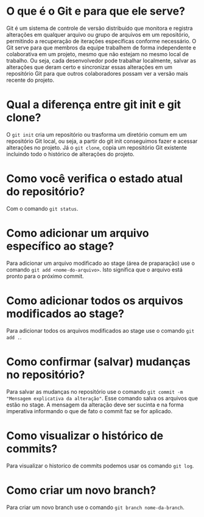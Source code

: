 # O que é o Git e para que ele serve?

Git é um sistema de controle de versão distribuido que monitora e registra alterações em qualquer arquivo ou grupo de arquivos em um repositório, permitindo a recuperação de iterações específicas conforme necessário. O Git serve para que membros da equipe trabalhem de forma independente e colaborativa em um projeto, mesmo que não estejam no mesmo local de trabalho. Ou seja, cada desenvolvedor pode trabalhar localmente, salvar as alterações que deram certo e sincronizar essas alterações em um repositório Git para que outros colaboradores possam ver a versão mais recente do projeto.

# Qual a diferença entre git init e git clone?

O `git init` cria um repositório ou trasforma um diretório comum em um repositório Git local, ou seja, a partir do git init conseguimos fazer e acessar alterações no projeto. Já o `git clone`, copia um repositório Git existente incluindo todo o histórico de alterações do projeto.

# Como você verifica o estado atual do repositório?

Com o comando `git status`.

# Como adicionar um arquivo específico ao stage?

Para adicionar um arquivo modificado ao stage (área de praparação) use o comando `git add <nome-do-arquivo>`. Isto significa que o arquivo está pronto para o próximo commit.

# Como adicionar todos os arquivos modificados ao stage?

Para adicionar todos os arquivos modificados ao stage use o comando `git add .`.

# Como confirmar (salvar) mudanças no repositório?

Para salvar as mudanças no repositório use o comando `git commit -m "Mensagem explicativa da alteração"`. Esse comando salva os arquivos que estão no stage. A mensagem da alteração deve ser sucinta e na forma imperativa informando o que de fato o commit faz se for aplicado.

# Como visualizar o histórico de commits?

Para visualizar o historico de commits podemos usar os comando `git log`.

# Como criar um novo branch?

Para criar um novo branch use o comando `git branch nome-da-branch`.

